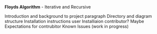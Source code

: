 **Floyds Algorithm** - Iterative and Recursive


Introduction and background to project paragraph
Directory and diagram structure
Installation instructions user
Installiaion contributor? Maybe
Expectations for contrubitor
Known Issues (work in progress)


